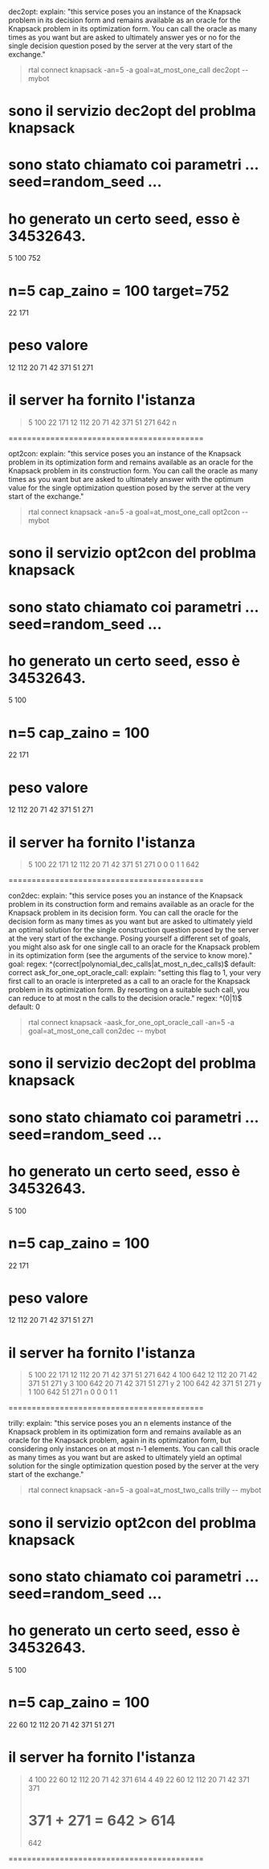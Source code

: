   dec2opt:
    explain: "this service poses you an instance of the Knapsack problem in its decision form and remains available as an oracle for the Knapsack problem in its optimization form. You can call the oracle as many times as you want but are asked to ultimately answer yes or no for the single decision question posed by the server at the very start of the exchange."

> rtal connect knapsack -an=5 -a goal=at_most_one_call dec2opt -- mybot
# sono il servizio dec2opt del problma knapsack
# sono stato chiamato coi parametri ... seed=random_seed ...
# ho generato un certo seed, esso è 34532643.
5 100 752
# n=5  cap_zaino = 100  target=752
22 171
# peso valore 
12 112
20 71
42 371
51 271
# il server ha fornito l'istanza
> 5 100
> 22 171
> 12 112
> 20 71
> 42 371
> 51 271
642
> n

==========================================

  opt2con:
    explain: "this service poses you an instance of the Knapsack problem in its optimization form and remains available as an oracle for the Knapsack problem in its construction form. You can call the oracle as many times as you want but are asked to ultimately answer with the optimum value for the single optimization question posed by the server at the very start of the exchange."

> rtal connect knapsack -an=5 -a goal=at_most_one_call opt2con -- mybot
# sono il servizio opt2con del problma knapsack
# sono stato chiamato coi parametri ... seed=random_seed ...
# ho generato un certo seed, esso è 34532643.
5 100
# n=5  cap_zaino = 100
22 171
# peso valore 
12 112
20 71
42 371
51 271
# il server ha fornito l'istanza
> 5 100
> 22 171
> 12 112
> 20 71
> 42 371
> 51 271
0 0 0 1 1
> 642

==========================================

  con2dec:
    explain: "this service poses you an instance of the Knapsack problem in its construction form and remains available as an oracle for the Knapsack problem in its decision form. You can call the oracle for the decision form as many times as you want but are asked to ultimately yield an optimal solution for the single construction question posed by the server at the very start of the exchange. Posing yourself a different set of goals, you might also ask for one single call to an oracle for the Knapsack problem in its optimization form (see the arguments of the service to know more)."
      goal:
        regex: ^(correct|polynomial_dec_calls|at_most_n_dec_calls)$
        default: correct
      ask_for_one_opt_oracle_call:
        explain: "setting this flag to 1, your very first call to an oracle is interpreted as a call to an oracle for the Knapsack problem in its optimization form. By resorting on a suitable such call, you can reduce to at most n the calls to the decision oracle."
        regex: ^(0|1)$
        default: 0


> rtal connect knapsack -aask_for_one_opt_oracle_call -an=5 -a goal=at_most_one_call con2dec -- mybot
# sono il servizio dec2opt del problma knapsack
# sono stato chiamato coi parametri ... seed=random_seed ...
# ho generato un certo seed, esso è 34532643.
5 100
# n=5  cap_zaino = 100
22 171
# peso valore 
12 112
20 71
42 371
51 271
# il server ha fornito l'istanza
> 5 100
> 22 171
> 12 112
> 20 71
> 42 371
> 51 271
642
> 4 100 642
> 12 112
> 20 71
> 42 371
> 51 271
y
> 3 100 642
> 20 71
> 42 371
> 51 271
y
> 2 100 642 
> 42 371
> 51 271
y
> 1 100 642 
> 51 271
n
> 0 0 0 1 1

==========================================




  trilly:
    explain: "this service poses you an n elements instance of the Knapsack problem in its optimization form and remains available as an oracle for the Knapsack problem, again in its optimization form, but considering only instances on at most n-1 elements. You can call this oracle as many times as you want but are asked to ultimately yield an optimal solution for the single optimization question posed by the server at the very start of the exchange."

> rtal connect knapsack -an=5 -a goal=at_most_two_calls trilly -- mybot
# sono il servizio opt2con del problma knapsack
# sono stato chiamato coi parametri ... seed=random_seed ...
# ho generato un certo seed, esso è 34532643.
5 100
# n=5  cap_zaino = 100
22 60
12 112
20 71
42 371
51 271
# il server ha fornito l'istanza
> 4 100
> 22 60
> 12 112
> 20 71
> 42 371
614
> 4 49
> 22 60
> 12 112
> 20 71
> 42 371
371
> # 371 + 271 = 642 > 614
> 642


==========================================
